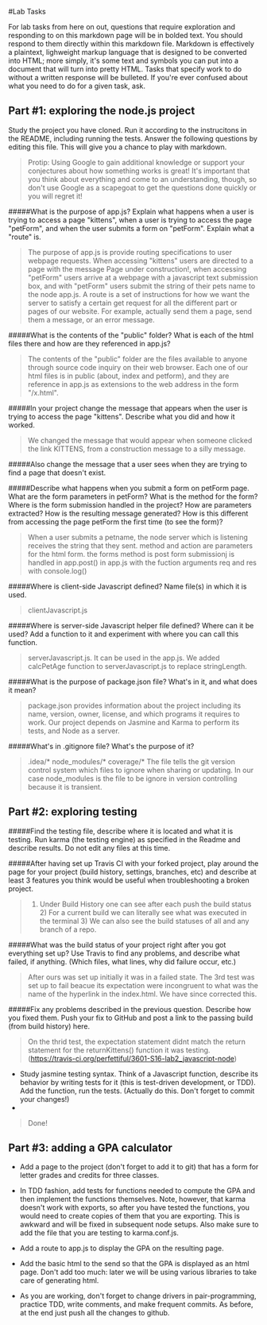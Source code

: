 #Lab Tasks

For lab tasks from here on out, questions that require exploration and responding to on this markdown page will be in bolded text. You should respond to them directly within this markdown file. Markdown is effectively a plaintext, lighweight markup language that is designed to be converted into HTML; more simply, it's some text and symbols you can put into a document that will turn into pretty HTML.
Tasks that specify work to do without a written response will be bulleted.
If you're ever confused about what you need to do for a given task, ask.

## Part #1: exploring the node.js project
Study the project you have cloned. Run it according to the instrucitons in the README, including running the tests. Answer the following questions by editing this file.  This will give you a chance to play with markdown.

> Protip: Using Google to gain additional knowledge or support your conjectures about how something works is great! It's important that you think about everything and come to an understanding, though, so don't use Google as a scapegoat to get the questions done quickly or you will regret it!

#####What is the purpose of app.js? Explain what happens when a user is trying to access a page "kittens", when a user is trying to access the page "petForm", and when the user submits a form on "petForm". Explain what a "route" is.

> The purpose of app.js is provide routing specifications to user webpage requests. When accessing "kittens" users are directed to a page with the message Page under construction!, when accessing "petForm" users arrive at a webpage with a javascript text submission box, and with "petForm" users submit the string of their pets name to the node app.js. A route is a set of instructions for how we want the server to satisfy a certain get request for all the different part or pages of our website. For example, actually send them a page, send them a message, or an error message.

#####What is the contents of the "public" folder? What is each of the html files there and how are they referenced in app.js?

> The contents of the "public" folder are the files available to anyone through source code inquiry on their web browser. Each one of our html files is in public (about, index and petform), and they are reference in app.js as extensions to the web address in the form "/x.html".

#####In your project change the message that appears when the user is trying to access the page "kittens". Describe what you did and how it worked.

> We changed the message that would appear when someone clicked the link KITTENS, from a construction message to a silly message.

#####Also change the message that a user sees when they are trying to find a page that doesn't exist.

#####Describe what happens when you submit a form on petForm page. What are the form parameters in petForm? What is the method for the form? Where is the form submission handled in the project? How are parameters extracted? How is the resulting message generated? How is this different from accessing the page petForm the first time (to see the form)?

> When a user submits a petname, the node server which is listening receives the string that they sent. 
>method and action are parameters for the html form.
>the forms method is post
>form submissionj is handled in app.post() in app.js
>with the fuction arguments req and res
>with console.log()
>


#####Where is client-side Javascript defined? Name file(s) in which it is used.

> clientJavascript.js

#####Where is server-side Javascript helper file defined? Where can it be used? Add a function to it and experiment with where you can call this function.
> serverJavascript.js. It can be used in the app.js. We added calcPetAge function to serverJavascript.js to replace stringLength.

#####What is the purpose of package.json file? What's in it, and what does it mean?
>package.json provides information about the project including its name, version, owner, license, and which programs it requires to work. Our project depends on Jasmine and Karma to perform its tests, and Node as a server.

#####What's in .gitignore file? What's the purpose of it?
>.idea/*
node_modules/*
coverage/*
 The file tells the git version control system which files to ignore when sharing or updating. In our case node_modules is the file to be ignore in version controlling because it is transient. 

## Part #2: exploring testing

#####Find the testing file, describe where it is located and what it is testing. Run karma (the testing engine) as specified in the Readme and describe results. Do not edit any files at this time.

#####After having set up Travis CI with your forked project, play around the page for your project (build history, settings, branches, etc) and describe at least 3 features you think would be useful when troubleshooting a broken project.
> 1) Under Build History one can see after each push the build status 2) For a current build we can literally see what was executed in the terminal 3) We can also see the build statuses of all and any branch of a repo.

#####What was the build status of your project right after you got everything set up? Use Travis to find any problems, and describe what failed, if anything. (Which files, what lines, why did failure occur, etc.)

>After ours was set up initially it was in a failed state. The 3rd test was set up to fail beacue its expectation were incongruent to what was the name of the hyperlink in the index.html. We have since corrected this. 

#####Fix any problems described in the previous question. Describe how you fixed them. Push your fix to GitHub and post a link to the passing build (from build history) here.
> On the thrid test, the expectation statement didnt match the return statement for the returnKittens() function it was testing.
(https://travis-ci.org/perfettiful/3601-S16-lab2_javascript-node)

- Study jasmine testing syntax. Think of a Javascript function, describe its behavior by writing tests for it (this is test-driven development, or TDD). Add the function, run the tests. (Actually do this. Don't forget to commit your changes!)
- 
> Done!

## Part #3: adding a GPA calculator

- Add a page to the project (don't forget to add it to git) that has a form for letter grades and credits for three classes.

- In TDD fashion, add tests for functions needed to compute the GPA and then implement the functions themselves. Note, however, that karma doesn't work with exports, so after you have tested the functions, you would need to create copies of them that you are exporting. This is awkward and will be fixed in subsequent node setups. Also make sure to add the file that you are testing to karma.conf.js.

- Add a route to app.js to display the GPA on the resulting page.

- Add the basic html to the send so that the GPA is displayed as an html page. Don't add too much: later we will be using various libraries to take care of generating html.

- As you are working, don't forget to change drivers in pair-programming, practice TDD, write comments, and make frequent commits. As before, at the end just push all the changes to github.

